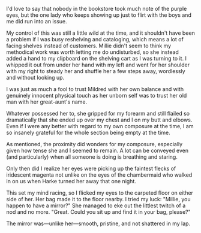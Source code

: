 I'd love to say that nobody in the bookstore took much note of the purple eyes, but the one lady who keeps showing up just to flirt with the boys and me did run into an issue.

My control of this was still a little wild at the time, and it shouldn't have been a problem if I was busy reshelving and cataloging, which means a lot of facing shelves instead of customers. Millie didn't seem to think my methodical work was worth letting me do undisturbed, so she instead added a hand to my clipboard on the shelving cart as I was turning to it. I whipped it out from under her hand with my left and went for her shoulder with my right to steady her and shuffle her a few steps away, wordlessly and without looking up.

I was just as much a fool to trust Mildred with her own balance and with genuinely innocent physical touch as her unborn self was to trust her old man with her great-aunt's name.

Whatever possessed her to, she gripped for my forearm and still flailed so dramatically that she ended up over my chest and I on my butt and elbows. Even if I were any better with regard to my own composure at the time, I am so insanely grateful for the whole section being empty at the time.

As mentioned, the proximity did wonders for my composure, especially given how tense she and I seemed to remain. A lot can be conveyed even (and particularly) when all someone is doing is breathing and staring.

Only then did I realize her eyes were picking up the faintest flecks of iridescent magenta not unlike on the eyes of the chambermaid who walked in on us when Harke turned her away that one night.

This set my mind racing, so I flicked my eyes to the carpeted floor on either side of her. Her bag made it to the floor nearby. I tried my luck:
"Millie, you happen to have a mirror?"
She managed to eke out the littlest twitch of a nod and no more.
"Great. Could you sit up and find it in your bag, please?"

The mirror was—unlike her—smooth, pristine, and not shattered in my lap.